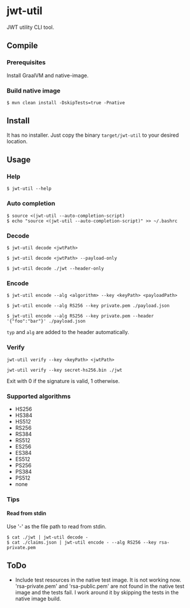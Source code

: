 # jwt-util
JWT utility CLI tool.

## Compile

### Prerequisites

Install GraalVM and native-image.

### Build native image

```
$ mvn clean install -DskipTests=true -Pnative
```

## Install

It has no installer. Just copy the binary `target/jwt-util` to your desired location.

## Usage

### Help

```
$ jwt-util --help
```

### Auto completion

```
$ source <(jwt-util --auto-completion-script)
$ echo "source <(jwt-util --auto-completion-script)" >> ~/.bashrc
```

### Decode

```
$ jwt-util decode <jwtPath>

$ jwt-util decode <jwtPath> --payload-only

$ jwt-util decode ./jwt --header-only
```

### Encode

```
$ jwt-util encode --alg <algorithm> --key <keyPath> <payloadPath>

$ jwt-util encode --alg RS256 --key private.pem ./payload.json

$ jwt-util encode --alg RS256 --key private.pem --header '{"foo":"bar"}' ./payload.json
```
`typ` and `alg` are added to the header automatically.


### Verify

```
jwt-util verify --key <keyPath> <jwtPath>

jwt-util verify --key secret-hs256.bin ./jwt
```
Exit with 0 if the signature is valid, 1 otherwise.

### Supported algorithms

- HS256
- HS384
- HS512
- RS256
- RS384
- RS512
- ES256
- ES384
- ES512
- PS256
- PS384
- PS512
- none

### Tips

#### Read from stdin

Use '-' as the file path to read from stdin.

```
$ cat ./jwt | jwt-util decode -
$ cat ./claims.json | jwt-util encode - --alg RS256 --key rsa-private.pem
```

## ToDo

- Include test resources in the native test image. It is not working now. 'rsa-private.pem' and 'rsa-public.pem' are not found in the native test image and the tests fail. I work around it by skipping the tests in the native image build.
